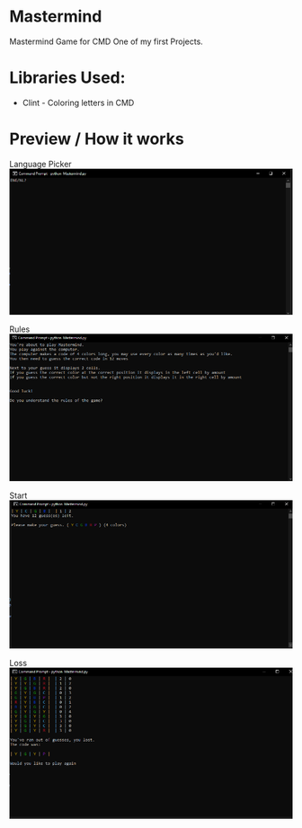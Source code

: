 # Mastermind
 Mastermind Game for CMD
One of my first Projects.

# Libraries Used:
 * Clint - Coloring letters in CMD

# Preview / How it works
Language Picker
![Language Picker](https://github.com/SuchLuukie/Mastermind/blob/main/Showcase/language_picker.PNG?raw=true)

Rules
![Rules](https://github.com/SuchLuukie/Mastermind/blob/main/Showcase/rules.PNG?raw=true)

Start
![Start](https://github.com/SuchLuukie/Mastermind/blob/main/Showcase/begin.PNG?raw=true)

Loss
![Loss](https://github.com/SuchLuukie/Mastermind/blob/main/Showcase/Finished.PNG?raw=true)
